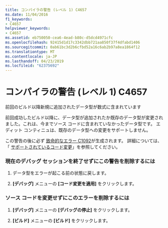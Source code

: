 ```yaml
---
title: コンパイラの警告 (レベル 1) C4657
ms.date: 11/04/2016
f1_keywords:
- C4657
helpviewer_keywords:
- C4657
ms.assetid: eb750050-cea6-4ead-b80c-d5dcd4971cfc
ms.openlocfilehash: 92415d1d17c3342dbb721aa850f37f4dfabd1406
ms.sourcegitcommit: 0ab61bc3d2b6cfbd52a16c6ab2b97a8ea1864f12
ms.translationtype: MT
ms.contentlocale: ja-JP
ms.lasthandoff: 04/23/2019
ms.locfileid: "62375692"
---
```

# <a name="compiler-warning-level-1-c4657"></a>コンパイラの警告 (レベル 1) C4657

前回のビルド以降新規に追加されたデータ型が数式に含まれています

前回成功したビルド以降に、データ型が追加されたか既存のデータ型が変更されました。これは、今までソース コードに含まれていなかったデータ型です。 エディット コンティニュは、既存のデータ型への変更をサポートしません。

この警告の後に必ず [致命的なエラー C1092](../../error-messages/compiler-errors-1/fatal-error-c1092.md)が生成されます。 詳細については、「 [サポートされているコード変更](/visualstudio/debugger/supported-code-changes-cpp)」を参照してください。

### <a name="to-remove-this-warning-without-ending-the-current-debug-session"></a>現在のデバッグ セッションを終了せずにこの警告を削除するには

1. データ型をエラーが起こる前の状態に戻します。

1. **[デバッグ]** メニューの **[コード変更を適用]** をクリックします。

### <a name="to-remove-this-error-without-changing-your-source-code"></a>ソース コードを変更せずにこのエラーを削除するには

1. **[デバッグ]** メニューの **[デバッグの停止]** をクリックします。

1. **[ビルド]** メニューの **[ビルド]** をクリックします。